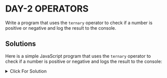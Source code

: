 # DAY-2 OPERATORS

Write a program that uses the `ternary` operator to check if a number is positive or negative and log the result to the console.

## Solutions

Here is a simple JavaScript program that uses the `ternary` operator to check if a number is positive or negative and logs the result to the console:

<details>
  <summary>Click For Solution</summary>

```JS
// Define a number
let number = -7;

// Use the ternary operator to check if the number is positive or negative
let result = (number >= 0) ? "The number is positive" : "The number is negative";

// Log the result to the console
console.log(result);
```

### Explanation

You can run this code in any JavaScript environment, such as a web browser's console or a Node.js runtime.

</details>
